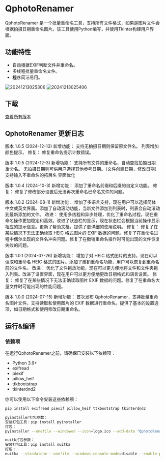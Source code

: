 # QphotoRenamer

QphotoRenamer 是一个批量重命名工具，支持所有文件格式，如果是图片文件会根据拍摄日期重命名图片。该工具使用Python编写，并使用Tkinter构建用户界面。

## 功能特性

- 自动根据EXIF判断文件并重命名。
- 多线程批量重命名文件。
- 程序简洁易用。

![20241213025306](https://github.com/user-attachments/assets/8c82573c-7f1f-498f-a439-8f01399ca3f8)
![20241213025406](https://github.com/user-attachments/assets/4645554b-8258-4663-9788-2531c7f8ecdf)

## 下载
[查看所有版本](https://github.com/Qwejay/QphotoRenamer/releases)

## QphotoRenamer 更新日志
版本 1.0.5 (2024-12-13)
新增功能：
支持无拍摄日期则保留原文件名。
列表增加颜色提示。
修复：
修复重命名提示计数错误。

版本 1.0.5 (2024-12-3)
新增功能：
支持所有文件的重命名，自动查找拍摄日期重命名。
无拍摄日期则可供用户选择其他参考日期。（文件创建日期、修改日期）
支持输入不重命名的拓展名
界面优化

版本 1.0.4 (2024-10-3)
新增功能：
添加了重命名前缀和后缀的自定义功能。
修复：
修复了修改部分设置后无法再次重命名已命名文件的问题。

版本 1.0.2 (2024-08-1)
新增功能：
增加了多语言支持，现在用户可以选择简体中文或英文界面。添加了自动滚动功能，当新文件添加到列表时，列表会自动滚动到最新添加的文件。
改进：
使用多线程和异步处理，优化了重命名过程，现在重命名操作更加稳定和高效。改进了状态栏的显示，现在状态栏会根据当前操作显示相应的提示信息。更新了帮助文档，提供了更详细的使用说明。
修复：
修复了在某些情况下无法正确读取 HEIC 格式图片的 EXIF 数据的问题。修复了在重命名过程中偶尔出现的文件名冲突问题。修复了在撤销重命名操作时可能出现的文件恢复失败的问题。

版本 1.0.1 (2024-07-26)
新增功能：
增加了对 HEIC 格式图片的支持，现在可以读取和重命名 HEIC 格式的图片。添加了撤销重命名功能，用户可以恢复到重命名前的文件名。
改进：
优化了文件拖放功能，现在可以更方便地将文件和文件夹拖入列表。改进了设置界面，现在用户可以更方便地更改日期格式和语言设置。
修复：
修复了在某些情况下无法正确读取图片 EXIF 数据的问题。修复了在重命名大量文件时可能出现的性能问题。

版本 1.0.0 (2024-07-15)
新增功能：
首次发布 QphotoRenamer，支持批量重命名图片文件。支持读取和使用图片的 EXIF 数据进行重命名。提供了基本的设置选项，如日期格式和使用修改日期重命名。

## 运行&编译
### 依赖项

在运行QphotoRenamer之前，请确保已安装以下依赖项：

- Python 3.6+
- exifread
- piexif
- pillow_heif
- ttkbootstrap
- tkinterdnd2

你可以使用以下命令安装这些依赖项：

```bash
pip install exifread piexif pillow_heif ttkbootstrap tkinterdnd2

pyinstaller打包参数：
安装打包工具：pip install pyinstaller
打包：
pyinstaller --onefile --windowed --icon=logo.ico --add-data "QphotoRenamer.ini;." --add-data "logo.ico;." --add-data "tkdnd;tkdnd" QphotoRenamer.py

nuitk打包参数：
安装打包工具：pip install nuitka
打包：
nuitka --standalone --onefile --windows-console-mode=disable --enable-plugin=tk-inter --include-package=exifread --include-package=piexif --include-package=pillow_heif --include-package=ttkbootstrap --include-package=tkinterdnd2 --include-data-file=QphotoRenamer.ini=QphotoRenamer.ini --include-data-file=logo.ico=logo.ico --windows-icon-from-ico=logo.ico QphotoRenamer.py
